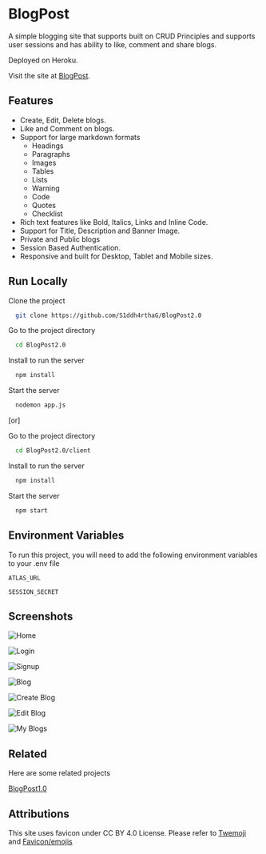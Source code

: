 
# BlogPost

A simple blogging site that supports built on CRUD Principles and supports user sessions and has ability to like, comment and share blogs.

Deployed on Heroku.

Visit the site at [BlogPost](https://blogpost-open.herokuapp.com/).


## Features

- Create, Edit, Delete blogs.
- Like and Comment on blogs.
- Support for large markdown formats
    - Headings
    - Paragraphs
    - Images
    - Tables
    - Lists
    - Warning
    - Code
    - Quotes
    - Checklist
- Rich text features like Bold, Italics, Links and Inline Code.
- Support for Title, Description and Banner Image.
- Private and Public blogs
- Session Based Authentication. 
- Responsive and built for Desktop, Tablet and Mobile sizes.

## Run Locally

Clone the project

```bash
  git clone https://github.com/S1ddh4rthaG/BlogPost2.0
```

Go to the project directory

```bash
  cd BlogPost2.0
```

Install to run the server

```bash
  npm install
```

Start the server

```bash
  nodemon app.js
```
[or]

Go to the project directory

```bash
  cd BlogPost2.0/client
```

Install to run the server

```bash
  npm install
```

Start the server

```bash
  npm start
```



## Environment Variables

To run this project, you will need to add the following environment variables to your .env file

`ATLAS_URL`

`SESSION_SECRET`


## Screenshots

![Home]("https://github.com/S1ddh4rthaG/BlogPost2.0/blob/master/imgs/home.png?raw=true")

![Login]("https://github.com/S1ddh4rthaG/BlogPost2.0/blob/master/imgs/login.png?raw=true")

![Signup]("https://github.com/S1ddh4rthaG/BlogPost2.0/blob/master/imgs/signup.png?raw=true")

![Blog]("https://github.com/S1ddh4rthaG/BlogPost2.0/blob/master/imgs/blog.png?raw=true")

![Create Blog]("https://github.com/S1ddh4rthaG/BlogPost2.0/blob/master/imgs/create_blog.png?raw=true")

![Edit Blog]("https://github.com/S1ddh4rthaG/BlogPost2.0/blob/master/imgs/edit_blog.png?raw=true")

![My Blogs]("https://github.com/S1ddh4rthaG/BlogPost2.0/blob/master/imgs/myblogs.png?raw=true")


## Related

Here are some related projects

[BlogPost1.0](https://github.com/S1ddh4rthaG/BlogPost)


## Attributions
This site uses favicon under CC BY 4.0 License. Please refer to [Twemoji](https://twemoji.twitter.com/) and [Favicon/emojis](https://favicon.io/emoji-favicons/)
